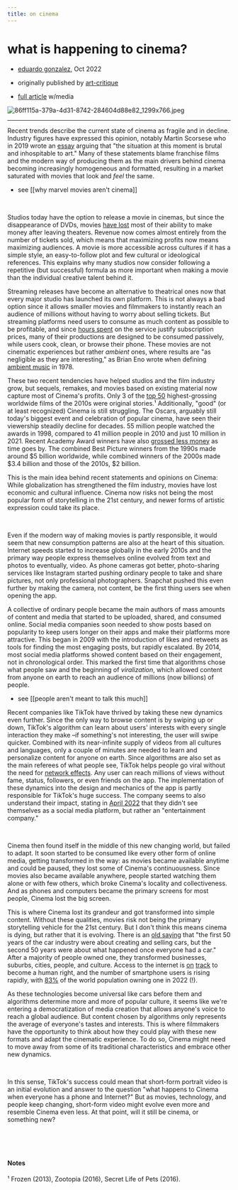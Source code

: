 ```yaml
---
title: on cinema
---
```


# what is happening to cinema?
- [eduardo gonzalez](https://edugon.studio), Oct 2022

- originally published by [art-critique](https://www.art-critique.com/2022/10/quarrive-t-il-au-cinema/)
- [full article](https://edugon.studio/on-cinema) w/media

![86ff115a-379a-4d31-8742-284604d88e82_1299x766.jpeg](https://substackcdn.com/image/fetch/w_1456,c_limit,f_auto,q_auto:good,fl_progressive:steep/https%3A%2F%2Fbucketeer-e05bbc84-baa3-437e-9518-adb32be77984.s3.amazonaws.com%2Fpublic%2Fimages%2F86ff115a-379a-4d31-8742-284604d88e82_1299x766.jpeg)

---

Recent trends describe the current state of cinema as fragile and in decline. Industry figures have expressed this opinion, notably Martin Scorsese who in 2019 wrote an [essay](https://www.nytimes.com/2019/11/04/opinion/martin-scorsese-marvel.html) arguing that "the situation at this moment is brutal and inhospitable to art." Many of these statements blame franchise films and the modern way of producing them as the main drivers behind cinema becoming increasingly homogeneous and formatted, resulting in a market saturated with movies that look and *feel* the same.

- see [[why marvel movies aren't cinema]]


⠀

Studios today have the option to release a movie in cinemas, but since the disappearance of DVDs, movies [have lost](https://twitter.com/todd_spence/status/1561480505882619904?s=61&t=ad-AqySDngTEKATKsz99FQ) most of their ability to make money after leaving theaters. Revenue now comes almost entirely from the number of tickets sold, which means that maximizing profits now means maximizing audiences. A movie is more accessible across cultures if it has a simple style, an easy-to-follow plot and few cultural or ideological references. This explains why many studios now consider following a repetitive (but successful) formula as more important when making a movie than the individual creative talent behind it.

Streaming releases have become an alternative to theatrical ones now that every major studio has launched its own platform. This is not always a bad option since it allows smaller movies and filmmakers to instantly reach an audience of millions without having to worry about selling tickets. But streaming platforms need users to consume as much content as possible to be profitable, and since [hours spent](https://www.independent.co.uk/tech/netflix-downloads-sleep-biggest-competition-video-streaming-ceo-reed-hastings-amazon-prime-sky-go-now-tv-a7690561.html) on the service justify subscription prices, many of their productions are designed to be consumed passively, while users cook, clean, or browse their phone. These movies are not cinematic experiences but rather *ambient* ones, where results are "as negligible as they are interesting," as Brian Eno wrote when defining [ambient music](http://music.hyperreal.org/artists/brian_eno/MFA-txt.html) in 1978.

These two recent tendencies have helped studios and the film industry grow, but sequels, remakes, and movies based on existing material now capture most of Cinema's profits. Only 3 of the [top 50](https://en.wikipedia.org/wiki/2010s_in_film) highest-grossing worldwide films of the 2010s were original stories.¹ Additionally, "good" (or at least recognized) Cinema is still struggling. The Oscars, arguably still today's biggest event and celebration of popular cinema, have seen their viewership steadily decline for decades. 55 million people watched the awards in 1998, compared to 41 million people in 2010 and just 10 million in 2021. Recent Academy Award winners have also [grossed less money](https://www.the-numbers.com/movies/comparisons/Best-Picture-Oscar-Winners) as time goes by. The combined Best Picture winners from the 1990s made around $5 billion worldwide, while combined winners of the 2000s made $3.4 billion and those of the 2010s, $2 billion.

This is the main idea behind recent statements and opinions on Cinema: While globalization has strengthened the film industry, movies have lost economic and cultural influence. Cinema now risks not being the most popular form of storytelling in the 21st century, and newer forms of artistic expression could take its place.

⠀


Even if the modern way of making movies is partly responsible, it would seem that new consumption patterns are also at the heart of this situation. Internet speeds started to increase globally in the early 2010s and the primary way people express themselves online evolved from text and photos to eventually, video. As phone cameras got better, photo-sharing services like Instagram started pushing ordinary people to take and share pictures, not only professional photographers. Snapchat pushed this even further by making the camera, not content, be the first thing users see when opening the app.

A collective of ordinary people became the main authors of mass amounts of content and media that started to be uploaded, shared, and consumed online. Social media companies soon needed to show posts based on popularity to keep users longer on their apps and make their platforms more attractive. This began in 2009 with the introduction of likes and retweets as tools for finding the most engaging posts, but rapidly escalated. By 2014, most social media platforms showed content based on their engagement, not in chronological order. This marked the first time that algorithms chose what people saw and the beginning of *viralization*, which allowed content from anyone on earth to reach an audience of millions (now billions) of people.
- see [[people aren't meant to talk this much]]

Recent companies like TikTok have thrived by taking these new dynamics even further. Since the only way to browse content is by swiping up or down, TikTok's algorithm can learn about users' interests with every single interaction they make –if something's not interesting, the user will swipe quicker. Combined with its near-infinite supply of videos from all cultures and languages, only a couple of minutes are needed to learn and personalize content for anyone on earth. Since algorithms are also set as the main referees of what people see, TikTok helps people go viral without the need for [network effects](https://julian.digital/2021/12/20/the-power-of-defaults/). Any user can reach millions of views without fame, status, followers, or even friends on the app. The implementation of these dynamics into the design and mechanics of the app is partly responsible for TikTok's huge success. The company seems to also understand their impact, stating in [April 2022](https://www.cnbc.com/2022/06/16/tiktok-were-an-entertainment-app-not-a-social-network-like-facebook.html) that they didn't see themselves as a social media platform, but rather an "entertainment company."

⠀

Cinema then found itself in the middle of this new changing world, but failed to adapt. It soon started to be consumed like every other form of online media, getting transformed in the way: as movies became available anytime and could be paused, they lost some of Cinema's continuousness. Since movies also became available anywhere, people started watching them alone or with few others, which broke Cinema's locality and collectiveness. And as phones and computers became the primary screens for most people, Cinema lost the big screen.

This is where Cinema lost its grandeur and got transformed into simple content. Without these qualities, movies risk not being the primary storytelling vehicle for the 21st century. But I don't think this means cinema is dying, but rather that it is evolving. There is an [old saying](https://www.ben-evans.com/benedictevans/2020/12/13/what-comes-after-smartphones) that "the first 50 years of the car industry were about creating and selling cars, but the second 50 years were about what happened once everyone had a car." After a majority of people owned one, they transformed businesses, suburbs, cities, people, and culture. Access to the internet is [on](https://www.article19.org/resources/un-human-rights-council-adopts-resolution-on-human-rights-on-the-internet/) [track](https://www.theverge.com/2016/7/4/12092740/un-resolution-condemns-disrupting-internet-access) to become a human right, and the number of smartphone users is rising rapidly, with [83%](https://www.bankmycell.com/blog/how-many-phones-are-in-the-world) of the world population owning one in 2022 (!).

As these technologies become universal like cars before them and algorithms determine more and more of popular culture, it seems like we're entering a democratization of media creation that allows anyone's voice to reach a global audience. But content chosen by algorithms only represents the average of everyone's tastes and interests. This is where filmmakers have the opportunity to think about how they could play with these new formats and adapt the cinematic experience. To do so, Cinema might need to move away from some of its traditional characteristics and embrace other new dynamics.

⠀

In this sense, TikTok's success could mean that short-form portrait video is an initial evolution and answer to the question "what happens to Cinema when everyone has a phone and Internet?" But as movies, technology, and people keep changing, short-form video might evolve even more and resemble Cinema even less. At that point, will it still be cinema, or something new?

⠀

⠀

#### Notes


¹ Frozen (2013), Zootopia (2016), Secret Life of Pets (2016).
